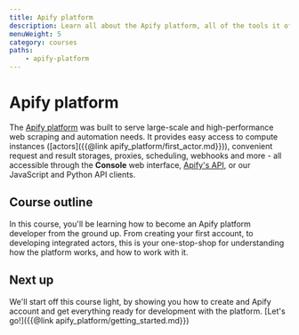 ```yaml
---
title: Apify platform
description: Learn all about the Apify platform, all of the tools it offers, and how it can improve your overall developement experience.
menuWeight: 5
category: courses
paths:
    - apify-platform
---
```


# [](#about-the-platform) Apify platform

The [Apify platform](https://apify.com) was built to serve large-scale and high-performance web scraping and automation needs. It provides easy access to compute instances ([actors]({{@link apify_platform/first_actor.md}})), convenient request and result storages, proxies, scheduling, webhooks and more - all accessible through the **Console** web interface, [Apify's API](https://docs.apify.com/api/v2), or our JavaScript and Python API clients.

## [](#this-course) Course outline

In this course, you'll be learning how to become an Apify platform developer from the ground up. From creating your first account, to developing integrated actors, this is your one-stop-shop for understanding how the platform works, and how to work with it.

## [](#next) Next up

We'll start off this course light, by showing you how to create and Apify account and get everything ready for development with the platform. [Let's go!]({{@link apify_platform/getting_started.md}})
